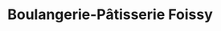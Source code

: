 ---
title: "Boulangerie-Pâtisserie Foissy"
url: /pons/boulangerie-patisserie-foissy/
shop: Bäckerei
---
